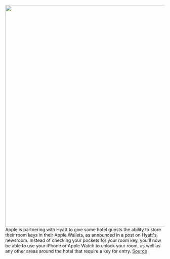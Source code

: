 <img src='https://cdn.vox-cdn.com/thumbor/VSPsPCuBdB1IoXKXuIANR_seDfE=/0x0:5100x3400/1200x800/filters:focal(2142x1292:2958x2108)/cdn.vox-cdn.com/uploads/chorus_image/image/70245867/apple_hyatt_hotel_keys.0.jpeg' width='700px' /><br/>
Apple is partnering with Hyatt to give some hotel guests the ability to store their room keys in their Apple Wallets, as announced in a post on Hyatt's newsroom. Instead of checking your pockets for your room key, you'll now be able to use your iPhone or Apple Watch to unlock your room, as well as any other areas around the hotel that require a key for entry.
<a href='https://www.theverge.com/2021/12/8/22824367/apple-wallet-hyatt-hotel-key'> Source <a/>